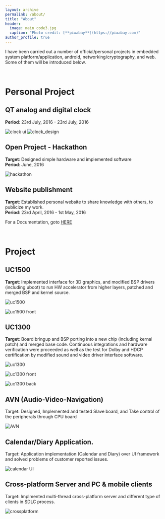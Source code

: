 ```yaml
---
layout: archive
permalink: /about/
title: "About"
header:
  image: main_code3.jpg
  caption: "Photo credit: [**pixabay**](https://pixabay.com)"
author_profile: true
---
```


I have been carried out a number of official/personal projects in embedded system platform/application, android, networking/cryptography, and web. 
Some of them will be introduced below.<br>

<br>

# Personal Project

## QT analog and digital clock
**Period**: 23rd July, 2016 - 23rd July, 2016

![clock ui](/images/work/qt_clock_ui.png)
![clock_design](/images/work/qt_clock.png)

## Open Project - Hackathon
**Target**: Designed simple hardware and implemented software <br>
**Period**: June, 2016

![hackathon](/images/work/hackathon.png)

## Website publishment

**Target**: Established personal website to share knowledge with others, to publicize my work.<br>
**Period**: 23rd April, 2016 - 1st May, 2016

For a Documentation, goto [HERE](/documentation/Web-Documentation)

<br>

# Project

## UC1500
**Target**: Implemented interface for 3D graphics, and modified BSP drivers (including uboot) to run HW accelerator from higher layers, patched and merged BSP and kernel source.


![uc1500](/images/work/uc1500.png)

![uc1500 front](/images/work/uc1500_front.jpg)


## UC1300

**Target**: Board bringup and BSP porting into a new chip (including kernal patch) and merged base code. Continuous integrations and hardware verification were  proceeded as well as the test for Dolby and HDCP certification by modified sound and video driver interface software.

![uc1300](/images/work/uc1300.png)

![uc1300 front](/images/work/uc1300_front.jpg)

![uc1300 back](/images/work/uc1300_back.jpg)


## AVN (Audio-Video-Navigation)

Target: Designed, Implemented and tested Slave board, and Take control of the peripherals through CPU board

![AVN](/images/work/avn.png)

## Calendar/Diary Application.

Target: Application implementation (Calendar and Diary) over UI framework and solved problems of customer reported issues.

![calendar UI](/images/work/celrun.png)


## Cross-platform Server and PC & mobile clients

Target: Implmented multi-thread cross-platform server and different type of clients in SDLC process.

![crossplatform](/images/work/cross-pf.png)